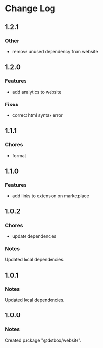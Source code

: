 # Change Log

## 1.2.1

### Other

- remove unused dependency from website

## 1.2.0

### Features

- add analytics to website

### Fixes

- correct html syntax error

## 1.1.1

### Chores

- format

## 1.1.0

### Features

- add links to extension on marketplace

## 1.0.2

### Chores

- update dependencies

### Notes

Updated local dependencies.

## 1.0.1

### Notes

Updated local dependencies.

## 1.0.0

### Notes

Created package "@dotbox/website".
